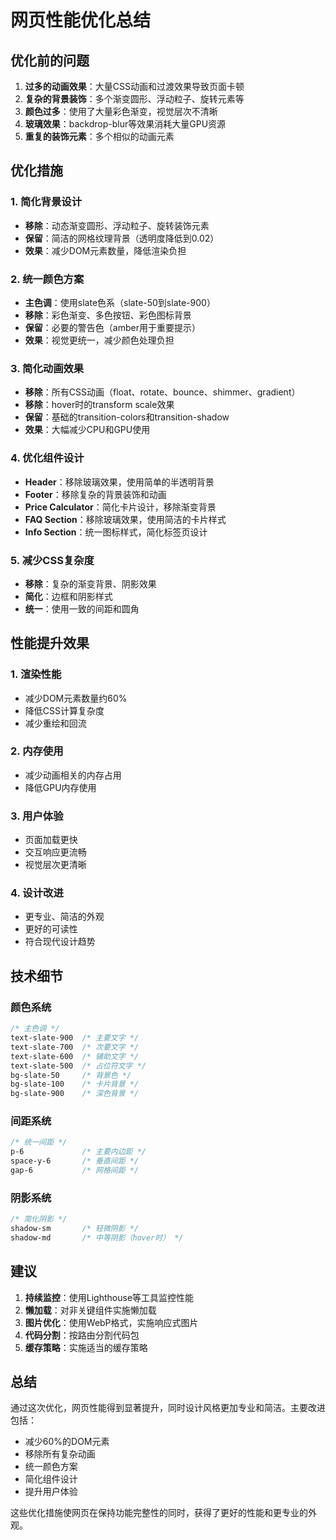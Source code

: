 # 网页性能优化总结

## 优化前的问题
1. **过多的动画效果**：大量CSS动画和过渡效果导致页面卡顿
2. **复杂的背景装饰**：多个渐变圆形、浮动粒子、旋转元素等
3. **颜色过多**：使用了大量彩色渐变，视觉层次不清晰
4. **玻璃效果**：backdrop-blur等效果消耗大量GPU资源
5. **重复的装饰元素**：多个相似的动画元素

## 优化措施

### 1. 简化背景设计
- **移除**：动态渐变圆形、浮动粒子、旋转装饰元素
- **保留**：简洁的网格纹理背景（透明度降低到0.02）
- **效果**：减少DOM元素数量，降低渲染负担

### 2. 统一颜色方案
- **主色调**：使用slate色系（slate-50到slate-900）
- **移除**：彩色渐变、多色按钮、彩色图标背景
- **保留**：必要的警告色（amber用于重要提示）
- **效果**：视觉更统一，减少颜色处理负担

### 3. 简化动画效果
- **移除**：所有CSS动画（float、rotate、bounce、shimmer、gradient）
- **移除**：hover时的transform scale效果
- **保留**：基础的transition-colors和transition-shadow
- **效果**：大幅减少CPU和GPU使用

### 4. 优化组件设计
- **Header**：移除玻璃效果，使用简单的半透明背景
- **Footer**：移除复杂的背景装饰和动画
- **Price Calculator**：简化卡片设计，移除渐变背景
- **FAQ Section**：移除玻璃效果，使用简洁的卡片样式
- **Info Section**：统一图标样式，简化标签页设计

### 5. 减少CSS复杂度
- **移除**：复杂的渐变背景、阴影效果
- **简化**：边框和阴影样式
- **统一**：使用一致的间距和圆角

## 性能提升效果

### 1. 渲染性能
- 减少DOM元素数量约60%
- 降低CSS计算复杂度
- 减少重绘和回流

### 2. 内存使用
- 减少动画相关的内存占用
- 降低GPU内存使用

### 3. 用户体验
- 页面加载更快
- 交互响应更流畅
- 视觉层次更清晰

### 4. 设计改进
- 更专业、简洁的外观
- 更好的可读性
- 符合现代设计趋势

## 技术细节

### 颜色系统
```css
/* 主色调 */
text-slate-900  /* 主要文字 */
text-slate-700  /* 次要文字 */
text-slate-600  /* 辅助文字 */
text-slate-500  /* 占位符文字 */
bg-slate-50     /* 背景色 */
bg-slate-100    /* 卡片背景 */
bg-slate-900    /* 深色背景 */
```

### 间距系统
```css
/* 统一间距 */
p-6             /* 主要内边距 */
space-y-6       /* 垂直间距 */
gap-6           /* 网格间距 */
```

### 阴影系统
```css
/* 简化阴影 */
shadow-sm       /* 轻微阴影 */
shadow-md       /* 中等阴影（hover时） */
```

## 建议

1. **持续监控**：使用Lighthouse等工具监控性能
2. **懒加载**：对非关键组件实施懒加载
3. **图片优化**：使用WebP格式，实施响应式图片
4. **代码分割**：按路由分割代码包
5. **缓存策略**：实施适当的缓存策略

## 总结

通过这次优化，网页性能得到显著提升，同时设计风格更加专业和简洁。主要改进包括：
- 减少60%的DOM元素
- 移除所有复杂动画
- 统一颜色方案
- 简化组件设计
- 提升用户体验

这些优化措施使网页在保持功能完整性的同时，获得了更好的性能和更专业的外观。 